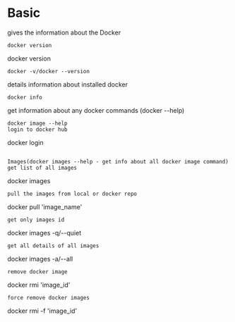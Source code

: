 # Basic
gives the information about the Docker
```
docker version
```
docker version
```
docker -v/docker --version
```
details information about installed docker
```
docker info
```
get information about any docker commands (docker --help)
```
docker image --help
login to docker hub
```
docker login
```

Images(docker images --help - get info about all docker image command)
get list of all images
```
docker images
```
pull the images from local or docker repo
```
docker pull 'image_name'
```
get only images id 
```
docker images -q/--quiet
```
get all details of all images
```
docker images -a/--all
```
remove docker image
```
docker rmi 'image_id'
```
force remove docker images
```
docker rmi -f 'image_id'
```




